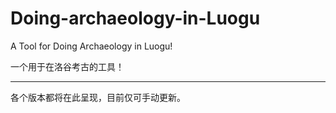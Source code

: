 # Doing-archaeology-in-Luogu
A Tool for Doing Archaeology in Luogu!

一个用于在洛谷考古的工具！

---

各个版本都将在此呈现，目前仅可手动更新。
